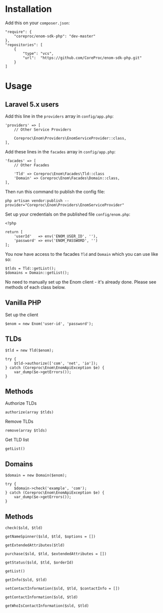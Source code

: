 # Installation

Add this on your `composer.json`:

    "require": {
        "coreproc/enom-sdk-php": "dev-master"
    },
    "repositories": [
        {
            "type": "vcs",
            "url":  "https://github.com/CoreProc/enom-sdk-php.git"
        }
    ]

# Usage

## Laravel 5.x users

Add this line in the `providers` array in `config/app.php`:

    'providers' => [
        // Other Service Providers

        Coreproc\Enom\Providers\EnomServiceProvider::class,
    ],

Add these lines in the `facades` array in `config/app.php`:

    'facades' => [
        // Other Facades

        'Tld' => Coreproc\Enom\Facades\Tld::class
        'Domain' => Coreproc\Enom\Facades\Domain::class,
    ],

Then run this command to publish the config file:

    php artisan vendor:publish --provider="Coreproc\Enom\Providers\EnomServiceProvider"

Set up your credentials on the published file `config/enom.php`:

    <?php

    return [
        'userId'   => env('ENOM_USER_ID', ''),
        'password' => env('ENOM_PASSWORD', '')
    ];

You now have access to the facades `Tld` and `Domain` which you can use like so:

    $tlds = Tld::getList();
    $domains = Domain::getList();

No need to manually set up the Enom client - it's already done. Please see methods of each class below.

## Vanilla PHP

Set up the client

    $enom = new Enom('user-id', 'password');

## TLDs

    $tld = new Tld($enom);

    try {
        $tld->authorize(['com', 'net', 'io']);
    } catch (Coreproc\Enom\EnomApiException $e) {
        var_dump($e->getErrors());
    }

## Methods

Authorize TLDs

    authorize(array $tlds)

Remove TLDs

    remove(array $tlds)

Get TLD list

    getList()

## Domains

    $domain = new Domain($enom);

    try {
        $domain->check('example', 'com');
    } catch (Coreproc\Enom\EnomApiException $e) {
        var_dump($e->getErrors());
    }

## Methods

    check($sld, $tld)

    getNameSpinner($sld, $tld, $options = [])

    getExtendedAttributes($tld)

    purchase($sld, $tld, $extendedAttributes = [])

    getStatus($sld, $tld, $orderId)

    getList()

    getInfo($sld, $tld)

    setContactInformation($sld, $tld, $contactInfo = [])

    getContactInformation($sld, $tld)

    getWhoIsContactInformation($sld, $tld)

